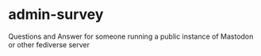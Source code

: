 # admin-survey
Questions and Answer for someone running a public instance of Mastodon or other fediverse server
